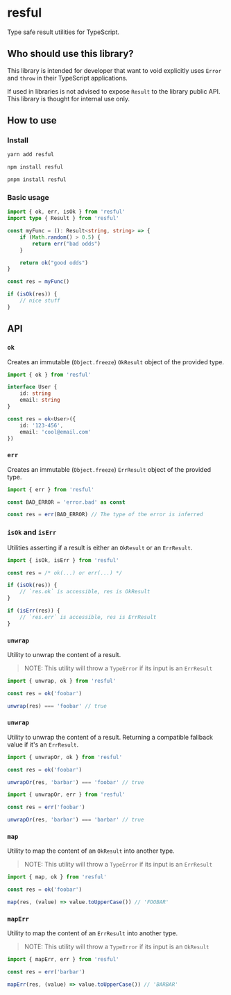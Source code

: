 # resful

Type safe result utilities for TypeScript.

## Who should use this library?

This library is intended for developer that want to void explicitly uses `Error` and `throw` in their TypeScript applications.

If used in libraries is not advised to expose `Result` to the library public API. This library is thought for internal use only.

## How to use

### Install

```sh
yarn add resful

npm install resful

pnpm install resful
```

### Basic usage

```ts
import { ok, err, isOk } from 'resful'
import type { Result } from 'resful'

const myFunc = (): Result<string, string> => {
    if (Math.random() > 0.5) {
        return err("bad odds")
    }

    return ok("good odds")
}

const res = myFunc()

if (isOk(res)) {
    // nice stuff
}
```

## API

### `ok`

Creates an immutable (`Object.freeze`) `OkResult` object of the provided type.

```ts
import { ok } from 'resful'

interface User {
    id: string
    email: string
}

const res = ok<User>({
    id: '123-456',
    email: 'cool@email.com'
})
```

### `err`

Creates an immutable (`Object.freeze`) `ErrResult` object of the provided type.

```ts
import { err } from 'resful'

const BAD_ERROR = 'error.bad' as const

const res = err(BAD_ERROR) // The type of the error is inferred
```

### `isOk` and `isErr`

Utilities asserting if a result is either an `OkResult` or an `ErrResult`.

```ts
import { isOk, isErr } from 'resful'

const res = /* ok(...) or err(...) */

if (isOk(res)) {
    // `res.ok` is accessible, res is OkResult
}

if (isErr(res)) {
    // `res.err` is accessible, res is ErrResult
}
```

### `unwrap`

Utility to unwrap the content of a result.

> NOTE: This utility will throw a `TypeError` if its input is an `ErrResult`

```ts
import { unwrap, ok } from 'resful'

const res = ok('foobar')

unwrap(res) === 'foobar' // true
```

### `unwrap`

Utility to unwrap the content of a result. Returning a compatible fallback value if it's an `ErrResult`.

```ts
import { unwrapOr, ok } from 'resful'

const res = ok('foobar')

unwrapOr(res, 'barbar') === 'foobar' // true
```

```ts
import { unwrapOr, err } from 'resful'

const res = err('foobar')

unwrapOr(res, 'barbar') === 'barbar' // true
```

### `map`

Utility to map the content of an `OkResult` into another type.

> NOTE: This utility will throw a `TypeError` if its input is an `ErrResult`

```ts
import { map, ok } from 'resful'

const res = ok('foobar')

map(res, (value) => value.toUpperCase()) // 'FOOBAR'
```

### `mapErr`

Utility to map the content of an `ErrResult` into another type.

> NOTE: This utility will throw a `TypeError` if its input is an `OkResult`

```ts
import { mapErr, err } from 'resful'

const res = err('barbar')

mapErr(res, (value) => value.toUpperCase()) // 'BARBAR'
```
